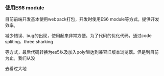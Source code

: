 ### 使用ES6 module

目前前端开发基本使用webpack打包，开发时使用ES6 module等方式，提供开发效率，

减少错误、bug的出现，使用起来非常方便。为了代码的优化代码，通过code spliting、three sharking

等方式，最后代码转换为es5以及加入polyfill达到兼容旧版本浏览器。但是到目前为止，我们从没

去看过大地

